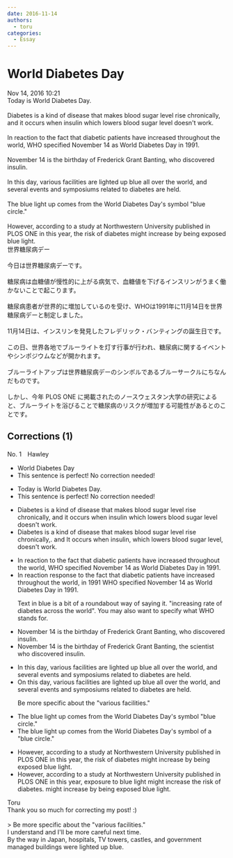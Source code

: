 ```yaml
---
date: 2016-11-14
authors:
  - toru
categories:
  - Essay
---
```


<h1 id="subject_show">World Diabetes Day</h1>
<div class="date">Nov 14, 2016 10:21</div>
<div id="post"><div id="body_show_ori">
Today is World Diabetes Day.<br/><br/>Diabetes is a kind of disease that makes blood sugar level rise chronically, and it occurs when insulin which lowers blood sugar level doesn't work.<br/><br/>In reaction to the fact that diabetic patients have increased throughout the world, WHO specified November 14 as World Diabetes Day in 1991.<br/><br/>November 14 is the birthday of Frederick Grant Banting, who discovered insulin.<br/><br/>In this day, various facilities are lighted up blue all over the world, and several events and symposiums related to diabetes are held.<br/><br/>The blue light up comes from the World Diabetes Day's symbol "blue circle."<br/><br/>However, according to a study at Northwestern University published in PLOS ONE in this year, the risk of diabetes might increase by being exposed blue light.
</div></div>

<!-- more -->

<div id="post_ja"><div id="body_show_mo">
世界糖尿病デー<br/><br/>今日は世界糖尿病デーです。<br/><br/>糖尿病は血糖値が慢性的に上がる病気で、血糖値を下げるインスリンがうまく働かないことで起こります。<br/><br/>糖尿病患者が世界的に増加しているのを受け、WHOは1991年に11月14日を世界糖尿病デーと制定しました。<br/><br/>11月14日は、インスリンを発見したフレデリック・バンティングの誕生日です。<br/><br/>この日、世界各地でブルーライトを灯す行事が行われ、糖尿病に関するイベントやシンポジウムなどが開かれます。<br/><br/>ブルーライトアップは世界糖尿病デーのシンボルであるブルーサークルにちなんだものです。<br/><br/>しかし、今年 PLOS ONE に掲載されたのノースウェスタン大学の研究によると、ブルーライトを浴びることで糖尿病のリスクが増加する可能性があるとのことです。
</div></div>

## Corrections (1)
<div id="block"><div class="first_name"> No. 1　<span class="just_name">Hawley</span></div><div id="block2">
<ul class="correction_field">
<li class="incorrect">World Diabetes Day</li>
<li class="corrected perfect">This sentence is perfect! No correction needed!</li>
</ul>
<ul class="correction_field">
<li class="incorrect">Today is World Diabetes Day.</li>
<li class="corrected perfect">This sentence is perfect! No correction needed!</li>
</ul>
<ul class="correction_field">
<li class="incorrect">Diabetes is a kind of disease that makes blood sugar level rise chronically, and it occurs when insulin which lowers blood sugar level doesn't work.</li>
<li class="corrected correct">
Diabetes is a <span class="sline">kind of</span> disease that makes blood sugar level rise chronically<span class="sline">,</span><span class="f_red">.</span> <span class="sline">and</span> <span class="f_red">I</span>t occurs when insulin<span class="f_red">,</span> which lowers blood sugar level<span class="f_red">,</span> doesn't work.
</li>
</ul>
<ul class="correction_field">
<li class="incorrect">In reaction to the fact that diabetic patients have increased throughout the world, WHO specified November 14 as World Diabetes Day in 1991.</li>
<li class="corrected correct">
In <span class="sline">reaction </span><span class="f_red">response</span> to the <span class="f_blue">fact that diabetic patients have increased throughout the world</span>, <span class="f_red">in 1991 </span>WHO specified November 14 as World Diabetes Day<span class="sline"> in 1991</span>.
<p class="correction_comment">Text in blue is a bit of a roundabout way of saying it. "increasing rate of diabetes across the world". You may also want to specify what WHO stands for.</p>
</li>
</ul>
<ul class="correction_field">
<li class="incorrect">November 14 is the birthday of Frederick Grant Banting, who discovered insulin.</li>
<li class="corrected correct">
November 14 is the birthday of Frederick Grant Banting, <span class="f_red">the scientist </span>who discovered insulin.
</li>
</ul>
<ul class="correction_field">
<li class="incorrect">In this day, various facilities are lighted up blue all over the world, and several events and symposiums related to diabetes are held.</li>
<li class="corrected correct">
<span class="f_red">O</span>n this day, various facilities are lighted up blue all over the world<span class="sline">,</span> and several events and symposiums related to diabetes are held.
<p class="correction_comment">Be more specific about the "various facilities."</p>
</li>
</ul>
<ul class="correction_field">
<li class="incorrect">The blue light up comes from the World Diabetes Day's symbol "blue circle."</li>
<li class="corrected correct">
The blue light <span class="sline"><span class="f_gray">up</span></span> comes from the World Diabetes Day's symbol <span class="f_red">of a </span>"blue circle."
</li>
</ul>
<ul class="correction_field">
<li class="incorrect">However, according to a study at Northwestern University published in PLOS ONE in this year, the risk of diabetes might increase by being exposed blue light.</li>
<li class="corrected correct">
However, according to a study at Northwestern University published in PLOS ONE in this year, <span class="f_red">exposure to blue light might increase </span>the risk of diabetes.<span class="sline"> might increase by being exposed blue light.</span>
</li>
</ul>
</div><div class="name"><span class="just_name">Toru</span><br>
Thank you so much for correcting my post! :)<br/><br/>&gt; Be more specific about the "various facilities."<br/>I understand and I'll be more careful next time.<br/>By the way in Japan, hospitals, TV towers, castles, and government managed buildings were lighted up blue.
</div>
</div>
